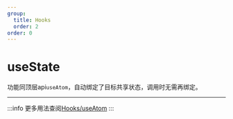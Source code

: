```yaml
---
group:
  title: Hooks
  order: 2
order: 0
---
```


# useState
功能同顶层api`useAtom`，自动绑定了目标共享状态，调用时无需再绑定。
___
:::info
更多用法查阅[Hooks/useAtom](/api/hooks/use-atom)
:::
